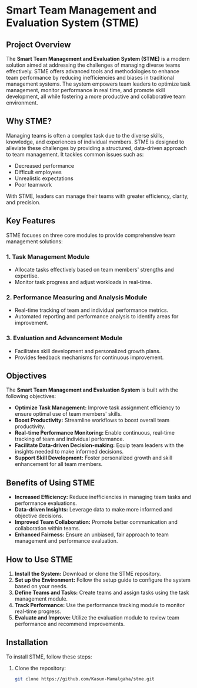 # Smart Team Management and Evaluation System (STME)

## Project Overview

The **Smart Team Management and Evaluation System (STME)** is a modern solution aimed at addressing the challenges of managing diverse teams effectively. STME offers advanced tools and methodologies to enhance team performance by reducing inefficiencies and biases in traditional management systems. The system empowers team leaders to optimize task management, monitor performance in real time, and promote skill development, all while fostering a more productive and collaborative team environment.

## Why STME?

Managing teams is often a complex task due to the diverse skills, knowledge, and experiences of individual members. STME is designed to alleviate these challenges by providing a structured, data-driven approach to team management. It tackles common issues such as:

- Decreased performance
- Difficult employees
- Unrealistic expectations
- Poor teamwork

With STME, leaders can manage their teams with greater efficiency, clarity, and precision.

## Key Features

STME focuses on three core modules to provide comprehensive team management solutions:

### 1. **Task Management Module**
   - Allocate tasks effectively based on team members' strengths and expertise.
   - Monitor task progress and adjust workloads in real-time.

### 2. **Performance Measuring and Analysis Module**
   - Real-time tracking of team and individual performance metrics.
   - Automated reporting and performance analysis to identify areas for improvement.

### 3. **Evaluation and Advancement Module**
   - Facilitates skill development and personalized growth plans.
   - Provides feedback mechanisms for continuous improvement.

## Objectives

The **Smart Team Management and Evaluation System** is built with the following objectives:

- **Optimize Task Management:** Improve task assignment efficiency to ensure optimal use of team members' skills.
- **Boost Productivity:** Streamline workflows to boost overall team productivity.
- **Real-time Performance Monitoring:** Enable continuous, real-time tracking of team and individual performance.
- **Facilitate Data-driven Decision-making:** Equip team leaders with the insights needed to make informed decisions.
- **Support Skill Development:** Foster personalized growth and skill enhancement for all team members.

## Benefits of Using STME

- **Increased Efficiency:** Reduce inefficiencies in managing team tasks and performance evaluations.
- **Data-driven Insights:** Leverage data to make more informed and objective decisions.
- **Improved Team Collaboration:** Promote better communication and collaboration within teams.
- **Enhanced Fairness:** Ensure an unbiased, fair approach to team management and performance evaluation.

## How to Use STME

1. **Install the System:** Download or clone the STME repository.
2. **Set up the Environment:** Follow the setup guide to configure the system based on your needs.
3. **Define Teams and Tasks:** Create teams and assign tasks using the task management module.
4. **Track Performance:** Use the performance tracking module to monitor real-time progress.
5. **Evaluate and Improve:** Utilize the evaluation module to review team performance and recommend improvements.

## Installation

To install STME, follow these steps:

1. Clone the repository:
   ```bash
   git clone https://github.com/Kasun-Mamalgaha/stme.git

